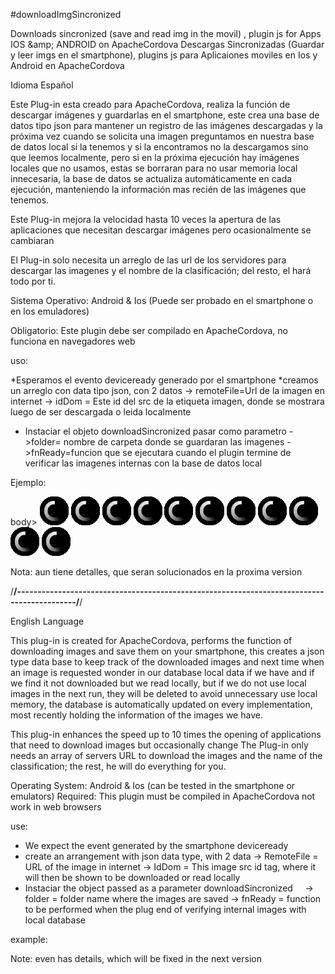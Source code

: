 #downloadImgSincronized

Downloads sincronized (save and read img in the movil) , plugin js for Apps IOS &amp;amp; ANDROID on ApacheCordova
Descargas Sincronizadas (Guardar y leer imgs en el smartphone), plugins js para Aplicaiones moviles en Ios y Android en ApacheCordova


Idioma Español

Este Plug-in esta creado para ApacheCordova, realiza la función de descargar imágenes y guardarlas en el smartphone, este crea una base de datos tipo json para mantener un registro de las imágenes descargadas y la próxima vez cuando se solicita una imagen preguntamos en nuestra base de datos local si la tenemos y si la encontramos no la descargamos sino que leemos localmente, pero si en la próxima ejecución hay imágenes locales que no usamos, estas se borraran para no usar memoria local innecesaria, la base de datos se actualiza automáticamente en cada ejecución, manteniendo la información mas recién de las imágenes que tenemos.

Este Plug-in mejora la velocidad hasta 10 veces la apertura de las aplicaciones que necesitan descargar imágenes pero ocasionalmente se cambiaran 

 El Plug-in solo necesita un arreglo de las url de los servidores para descargar las imagenes y el nombre de la clasificación;  del resto, el hará todo por ti.


Sistema Operativo: Android & Ios (Puede ser probado en el smartphone o en los emuladores)

Obligatorio: Este plugin debe ser compilado en ApacheCordova, no funciona  en navegadores web

uso:

*Esperamos el evento deviceready generado por el smartphone 
*creamos un arreglo con data tipo json, con 2 datos
	-> remoteFile=Url de la imagen en internet
	-> idDom = Este id del src de la etiqueta imagen, donde se mostrara luego de ser descargada o leida localmente
* Instaciar el objeto downloadSincronized pasar como parametro 
    ->folder= nombre de carpeta donde se guardaran las imagenes 
	->fnReady=funcion que se ejecutara cuando el plugin termine de verificar las imagenes internas con la base de datos local

Ejemplo:
<noscript>
<script type="text/javascript" charset="utf-8">     

document.addEventListener("deviceready", ready, true);  
    function ready() {


       var remoteImg=new Array();
       remoteImg.push({remoteFile:"http://www.maquilapps.com/assets/steps0.png",idDom:"dwnldImg0"});
       remoteImg.push({remoteFile:"http://www.maquilapps.com/assets/steps1.png",idDom:"dwnldImg1"});
       remoteImg.push({remoteFile:"http://www.maquilapps.com/assets/steps2.png",idDom:"dwnldImg2"});
       remoteImg.push({remoteFile:"http://www.maquilapps.com/assets/steps3.png",idDom:"dwnldImg3"});
       remoteImg.push({remoteFile:"http://www.maquilapps.com/assets/steps4.png",idDom:"dwnldImg4"});
       remoteImg.push({remoteFile:"http://www.maquilapps.com/assets/steps5.png",idDom:"dwnldImg5"});
       remoteImg.push({remoteFile:"http://www.maquilapps.com/assets/steps6.png",idDom:"dwnldImg6"});
       
       
       objDonwload=new downloadSincronized({'folder':'menu',"fnReady":function(event)
       		{
	           for(var i=0;i<remoteImg.length;i++)
	           {
	        	   objDonwload.loadImg(remoteImg[i].remoteFile,remoteImg[i].idDom);
	           }
                    
       		}
       });
       
        
    }
    
</script>

body>
   <img src="img/ajax-loader.gif" id="dwnldImg0" />
    <img src="img/ajax-loader.gif" id="dwnldImg1" />
    <img src="img/ajax-loader.gif" id="dwnldImg2" />
    <img src="img/ajax-loader.gif" id="dwnldImg3" />
    <img src="img/ajax-loader.gif" id="dwnldImg4" />
    <img src="img/ajax-loader.gif" id="dwnldImg5" />
    <img src="img/ajax-loader.gif" id="dwnldImg6" />
    <img src="img/ajax-loader.gif" id="dwnldImg7" />
    <img src="img/ajax-loader.gif" id="dwnldImg8" />
    <img src="img/ajax-loader.gif" id="dwnldImg9" />
    <img src="img/ajax-loader.gif" id="dwnldImg10" />
    
 </body>
 
<noscript/>

Nota: aun tiene detalles, que seran solucionados en la proxima version


/**/-------------------------------------------------------------------------------------------/**/


English Language

This plug-in is created for ApacheCordova, performs the function of downloading images and save them on your smartphone, this creates a json type data base to keep track of the downloaded images and next time when an image is requested wonder in our database local data if we have and if we find it not downloaded but we read locally, but if we do not use local images in the next run, they will be deleted to avoid unnecessary use local memory, the database is automatically updated on every implementation, most recently holding the information of the images we have.


This plug-in enhances the speed up to 10 times the opening of applications that need to download images but occasionally change
The Plug-in only needs an array of servers URL to download the images and the name of the classification; the rest, he will do everything for you.


Operating System: Android & Ios (can be tested in the smartphone or emulators)
Required: This plugin must be compiled in ApacheCordova not work in web browsers


use:

* We expect the event generated by the smartphone deviceready
* create an arrangement with json data type, with 2 data
	-> RemoteFile = URL of the image in internet
	-> IdDom = This image src id tag, where it will then be shown to be downloaded or read locally
* Instaciar the object passed as a parameter downloadSincronized
    -> folder = folder name where the images are saved
	-> fnReady = function to be performed when the plug end of verifying internal images with local database

example:
<!--
<script type="text/javascript" charset="utf-8">     

document.addEventListener("deviceready", ready, true);  
    function ready() {


       var remoteImg=new Array();
       remoteImg.push({remoteFile:"http://www.maquilapps.com/assets/steps0.png",idDom:"dwnldImg0"});
       remoteImg.push({remoteFile:"http://www.maquilapps.com/assets/steps1.png",idDom:"dwnldImg1"});
       remoteImg.push({remoteFile:"http://www.maquilapps.com/assets/steps2.png",idDom:"dwnldImg2"});
       remoteImg.push({remoteFile:"http://www.maquilapps.com/assets/steps3.png",idDom:"dwnldImg3"});
       remoteImg.push({remoteFile:"http://www.maquilapps.com/assets/steps4.png",idDom:"dwnldImg4"});
       remoteImg.push({remoteFile:"http://www.maquilapps.com/assets/steps5.png",idDom:"dwnldImg5"});
       remoteImg.push({remoteFile:"http://www.maquilapps.com/assets/steps6.png",idDom:"dwnldImg6"});
       
       
       objDonwload=new downloadSincronized({'folder':'menu',"fnReady":function(event)
       		{
	           for(var i=0;i<remoteImg.length;i++)
	           {
	        	   objDonwload.loadImg(remoteImg[i].remoteFile,remoteImg[i].idDom);
	           }
                    
       		}
       });
       
        
    }
    
</script>

<body>
   <img src="img/ajax-loader.gif" id="dwnldImg0" />
    <img src="img/ajax-loader.gif" id="dwnldImg1" />
    <img src="img/ajax-loader.gif" id="dwnldImg2" />
    <img src="img/ajax-loader.gif" id="dwnldImg3" />
    <img src="img/ajax-loader.gif" id="dwnldImg4" />
    <img src="img/ajax-loader.gif" id="dwnldImg5" />
    <img src="img/ajax-loader.gif" id="dwnldImg6" />
    <img src="img/ajax-loader.gif" id="dwnldImg7" />
    <img src="img/ajax-loader.gif" id="dwnldImg8" />
    <img src="img/ajax-loader.gif" id="dwnldImg9" />
    <img src="img/ajax-loader.gif" id="dwnldImg10" />
    
 </body>
-->

Note: even has details, which will be fixed in the next version
